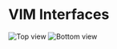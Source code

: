 # VIM Interfaces


![Top view](/images/vim_interfaces_top.png)
![Bottom view](/images/vim_interfaces_bot.png)
